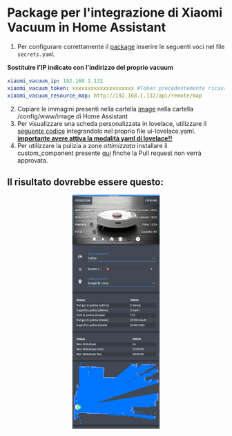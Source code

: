 # Package per l'integrazione di Xiaomi Vacuum in Home Assistant

1. Per configurare correttamente il [package](pkg_vacuum_xiaomi.yaml) inserire le seguenti voci nel file `secrets.yaml`

  **Sostituire l'IP indicato con l'indirizzo del proprio vacuum**
```yaml
xiaomi_vacuum_ip: 192.168.1.132
xiaomi_vacuum_token: xxxxxxxxxxxxxxxxxxxx #Token precedentemente ricavato da Mi Home
xiaomi_vacuum_resource_map: http://192.168.1.132/api/remote/map
```
2. Copiare le immagini presenti nella cartella [image](image/) nella cartella /config/www/image di Home Assistant
3. Per visualizzare una scheda personalizzata in lovelace, utilizzare il [seguente codice](ui-lovelace.yaml) integrandolo nel proprio file ui-lovelace.yaml. 
**[importante avere attiva la modalità yaml di lovelace!!](https://www.home-assistant.io/lovelace/yaml-mode/)**
4. Per utilizzare la pulizia a zone _ottimizzata_ installare il custom_component presente [qui](https://github.com/home-assistant/home-assistant/pull/19777) finche la Pull request non verrà approvata.


## Il risultato dovrebbe essere questo:

<div style="text-align:center">
<img src="guida/vacuum_lovelace.jpg" width="40%">
</div>